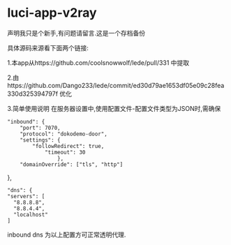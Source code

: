 # luci-app-v2ray

声明我只是个新手,有问题请留言.这是一个存档备份

具体源码来源看下面两个链接:

1.本app从https://github.com/coolsnowwolf/lede/pull/331 中提取

2.由https://github.com/Dango233/lede/commit/ed30d79ae1653df05e09c28fea330d325394797f 优化

3.简单使用说明
在服务器设置中,使用配置文件-配置文件类型为JSON时,需确保

	"inbound": {
		"port": 7070,
		"protocol": "dokodemo-door",
		"settings": {
			"followRedirect": true,
				"timeout": 30
					},
		"domainOverride": ["tls", "http"]
  },
  
  
  
    "dns": {
    "servers": [
      "8.8.8.8",
      "8.8.4.4",
      "localhost"
    ]
    
inbound  dns 为以上配置方可正常透明代理.
